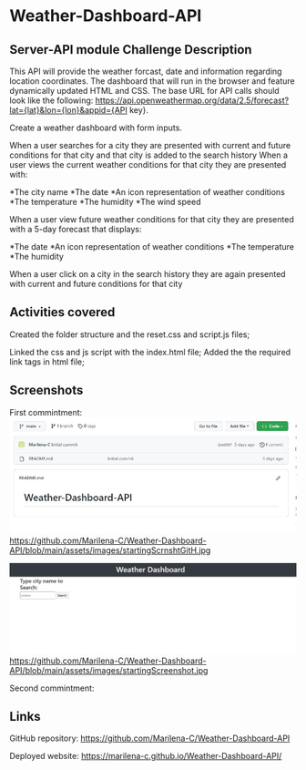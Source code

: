 # Weather-Dashboard-API
## Server-API module Challenge Description
This API will provide the weather forcast, date and information regarding location coordinates.
The dashboard that will run in the browser and feature dynamically updated HTML and CSS.
The base URL for API calls should look like the following: https://api.openweathermap.org/data/2.5/forecast?lat={lat}&lon={lon}&appid={API key}.

Create a weather dashboard with form inputs.

When a user searches for a city they are presented with current and future conditions for that city and that city is added to the search history
When a user views the current weather conditions for that city they are presented with:

*The city name
*The date
*An icon representation of weather conditions
*The temperature
*The humidity
*The wind speed


When a user view future weather conditions for that city they are presented with a 5-day forecast that displays:

*The date
*An icon representation of weather conditions
*The temperature
*The humidity


When a user click on a city in the search history they are again presented with current and future conditions for that city

## Activities covered
Created the folder structure and the reset.css and script.js files;

Linked the css and js script with the index.html file;
Added the the required link tags in html file;

 ## Screenshots
First commintment:
![Alt text](assets/images/startingScrnshtGitH.jpg)
https://github.com/Marilena-C/Weather-Dashboard-API/blob/main/assets/images/startingScrnshtGitH.jpg

![Alt text](assets/images/startingScreenshot.jpg)
https://github.com/Marilena-C/Weather-Dashboard-API/blob/main/assets/images/startingScreenshot.jpg

Second commintment:

 ## Links
GitHub repository: https://github.com/Marilena-C/Weather-Dashboard-API

Deployed website: https://marilena-c.github.io/Weather-Dashboard-API/